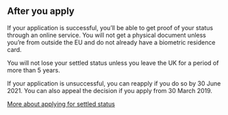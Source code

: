 ## After you apply
If your application is successful, you’ll be able to get proof of your status through an online service. You will not get a physical document unless you’re from outside the EU and do not already have a biometric residence card.

You will not lose your settled status unless you leave the UK for a period of more than 5 years.

If your application is unsuccessful, you can reapply if you do so by 30 June 2021. You can also appeal the decision if you apply from 30 March 2019.

[More about applying for settled status](https://www.gov.uk/settled-status-eu-citizens-families/applying-for-settled-status)

